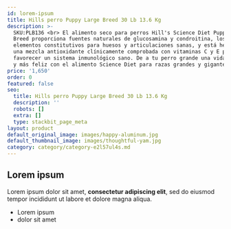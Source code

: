 ```yaml
---
id: lorem-ipsum
title: Hills perro Puppy Large Breed 30 Lb 13.6 Kg
description: >-
  SKU:PLB136 <br> El alimento seco para perros Hill's Science Diet Puppy Large
  Breed proporciona fuentes naturales de glucosamina y condroitina, los
  elementos constitutivos para huesos y articulaciones sanas, y está hecho con
  una mezcla antioxidante clínicamente comprobada con vitaminas C y E para
  favorecer un sistema inmunológico sano. De a tu perro grande una vida más sana
  y más feliz con el alimento Science Diet para razas grandes y gigantes.
price: '1,650'
order: 0
featured: false
seo:
  title: Hills perro Puppy Large Breed 30 Lb 13.6 Kg
  description: ''
  robots: []
  extra: []
  type: stackbit_page_meta
layout: product
default_original_image: images/happy-aluminum.jpg
default_thumbnail_image: images/thoughtful-yam.jpg
category: category/category-e2l57ul4s.md
---
```

## Lorem ipsum

Lorem ipsum dolor sit amet, **consectetur adipiscing elit**, sed do eiusmod tempor incididunt ut labore et dolore magna aliqua.

- Lorem ipsum
- dolor sit amet